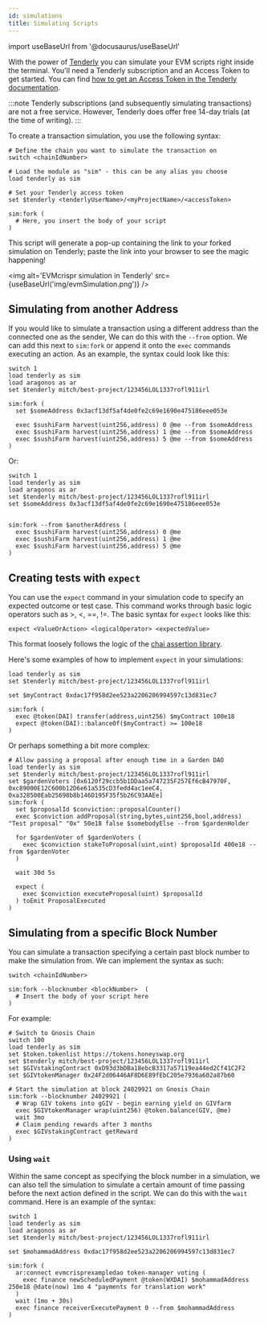 ```yaml
---
id: simulations 
title: Simulating Scripts
---
```

import useBaseUrl from '@docusaurus/useBaseUrl'

With the power of [Tenderly](https://tenderly.co/) you can simulate your EVM scripts right inside the terminal. You'll need a Tenderly subscription and an Access Token to get started. You can find [how to get an Access Token in the Tenderly documentation](https://docs.tenderly.co/simulations-and-forks/simulation-api).

:::note
Tenderly subscriptions (and subsequently simulating transactions) are not a free service. However, Tenderly does offer free 14-day trials (at the time of writing).
:::


To create a transaction simulation, you use the following syntax:

```
# Define the chain you want to simulate the transaction on
switch <chainIdNumber>

# Load the module as "sim" - this can be any alias you choose
load tenderly as sim

# Set your Tenderly access token
set $tenderly <tenderlyUserName>/<myProjectName>/<accessToken>

sim:fork (
  # Here, you insert the body of your script
)
```

This script will generate a pop-up containing the link to your forked simulation on Tenderly; paste the link into your browser to see the magic happening!

<img alt='EVMcrispr simulation in Tenderly' src={useBaseUrl('img/evmSimulation.png')} />


## Simulating from another Address

If you would like to simulate a transaction using a different address than the connected one as the sender, We can do this with the `--from` option. We can add this next to `sim:fork` or append it onto the `exec` commands executing an action. As an example, the syntax could look like this:

```
switch 1
load tenderly as sim
load aragonos as ar
set $tenderly mitch/best-project/123456LOL1337rofl911irl

sim:fork (
  set $someAddress 0x3acf13df5af4de0fe2c69e1690e475186eee053e

  exec $sushiFarm harvest(uint256,address) 0 @me --from $someAddress
  exec $sushiFarm harvest(uint256,address) 1 @me --from $someAddress
  exec $sushiFarm harvest(uint256,address) 5 @me --from $someAddress
)
```

Or:

```
switch 1
load tenderly as sim
load aragonos as ar
set $tenderly mitch/best-project/123456LOL1337rofl911irl
set $someAddress 0x3acf13df5af4de0fe2c69e1690e475186eee053e


sim:fork --from $anotherAddress (  
  exec $sushiFarm harvest(uint256,address) 0 @me
  exec $sushiFarm harvest(uint256,address) 1 @me
  exec $sushiFarm harvest(uint256,address) 5 @me
)
```

## Creating tests with `expect`

You can use the `expect` command in your simulation code to specify an expected outcome or test case. This command works through basic logic operators such as >, <, ==, !=. The basic syntax for `expect` looks like this:

```
expect <ValueOrAction> <logicalOperator> <expectedValue>
```

This format loosely follows the logic of the [chai assertion library](https://www.chaijs.com/).

Here's some examples of how to implement `expect` in your simulations:

```
load tenderly as sim
set $tenderly mitch/best-project/123456LOL1337rofl911irl

set $myContract 0xdac17f958d2ee523a2206206994597c13d831ec7

sim:fork (
  exec @token(DAI) transfer(address,uint256) $myContract 100e18
  expect @token(DAI)::balanceOf($myContract) >= 100e18
)
```

Or perhaps something a bit more complex:

```
# Allow passing a proposal after enough time in a Garden DAO
load tenderly as sim
set $tenderly mitch/best-project/123456LOL1337rofl911irl
set $gardenVoters [0x6120f29ccb5b1DDaa5a747235F257Ef6cB47970F, 0xc89000E12C600b12D6e61a535cD3fedd4ac1eeC4, 0xa328500Eab25698b8b146D195F35f5b26C93AAEe]
sim:fork (
  set $proposalId $conviction::proposalCounter()
  exec $conviction addProposal(string,bytes,uint256,bool,address) "Test proposal" "0x" 50e18 false $somebodyElse --from $gardenHolder

  for $gardenVoter of $gardenVoters (
    exec $conviction stakeToProposal(uint,uint) $proposalId 400e18 --from $gardenVoter
  )

  wait 30d 5s

  expect (
    exec $conviction executeProposal(uint) $proposalId
  ) toEmit ProposalExecuted
)
```

## Simulating from a specific Block Number

You can simulate a transaction specifying a certain past block number to make the simulation from. We can implement the syntax as such:

```
switch <chainIdNumber>

sim:fork --blocknumber <blockNumber>  (  
  # Insert the body of your script here
)
```

For example:

```
# Switch to Gnosis Chain
switch 100
load tenderly as sim
set $token.tokenlist https://tokens.honeyswap.org
set $tenderly mitch/best-project/123456LOL1337rofl911irl
set $GIVstakingContract 0xD93d3bDBa18ebcB3317a57119ea44ed2Cf41C2F2
set $GIVtokenManager 0x24F2d06446AF8D6E89fEbC205e7936a602a87b60

# Start the simulation at block 24029921 on Gnosis Chain
sim:fork --blocknumber 24029921 (
  # Wrap GIV tokens into gGIV - begin earning yield on GIVfarm
  exec $GIVtokenManager wrap(uint256) @token.balance(GIV, @me)
  wait 3mo
  # Claim pending rewards after 3 months
  exec $GIVstakingContract getReward
)
```


### Using `wait`

Within the same concept as specifying the block number in a simulation, we can also tell the simulation to simulate a certain amount of time passing before the next action defined in the script. We can do this with the `wait` command. Here is an example of the syntax:


```
switch 1
load tenderly as sim
load aragonos as ar
set $tenderly mitch/best-project/123456LOL1337rofl911irl

set $mohammadAddress 0xdac17f958d2ee523a2206206994597c13d831ec7

sim:fork (
  ar:connect evmcrisprexampledao token-manager voting (
    exec finance newScheduledPayment @token(WXDAI) $mohammadAddress 250e18 @date(now) 1mo 4 "payments for translation work"
  )
  wait (1mo + 30s)
  exec finance receiverExecutePayment 0 --from $mohammadAddress
)
```
